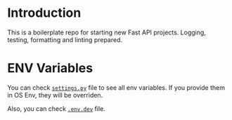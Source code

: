 # Introduction

This is a boilerplate repo for starting new Fast API projects. Logging, testing, formatting and linting prepared.

# ENV Variables

You can check [`settings.py`](src/settings.py) file to see all env variables. If you provide them in OS Env, they will be overriden.

Also, you can check [`.env.dev`](src/settings.py) file.

